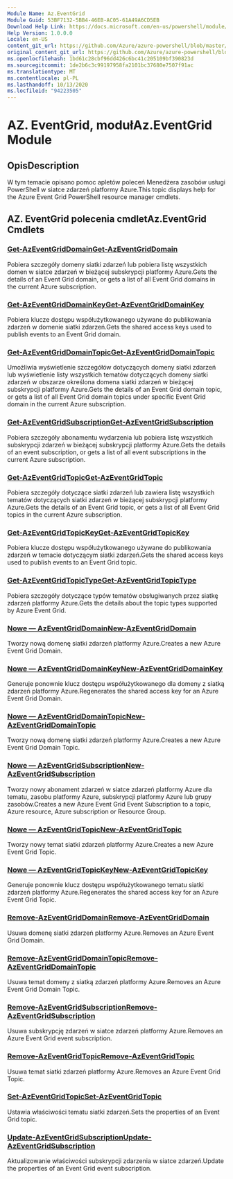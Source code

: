 ```yaml
---
Module Name: Az.EventGrid
Module Guid: 53BF7132-5BB4-46EB-AC05-61A49A6CD5EB
Download Help Link: https://docs.microsoft.com/en-us/powershell/module/az.eventgrid
Help Version: 1.0.0.0
Locale: en-US
content_git_url: https://github.com/Azure/azure-powershell/blob/master/src/EventGrid/EventGrid/help/Az.EventGrid.md
original_content_git_url: https://github.com/Azure/azure-powershell/blob/master/src/EventGrid/EventGrid/help/Az.EventGrid.md
ms.openlocfilehash: 1bd61c28cbf96dd426c6bc41c205109bf390823d
ms.sourcegitcommit: 1de2b6c3c99197958fa2101bc37680e7507f91ac
ms.translationtype: MT
ms.contentlocale: pl-PL
ms.lasthandoff: 10/13/2020
ms.locfileid: "94223505"
---
```

# <span data-ttu-id="786df-101">AZ. EventGrid, moduł</span><span class="sxs-lookup"><span data-stu-id="786df-101">Az.EventGrid Module</span></span>
## <span data-ttu-id="786df-102">Opis</span><span class="sxs-lookup"><span data-stu-id="786df-102">Description</span></span>
<span data-ttu-id="786df-103">W tym temacie opisano pomoc apletów poleceń Menedżera zasobów usługi PowerShell w siatce zdarzeń platformy Azure.</span><span class="sxs-lookup"><span data-stu-id="786df-103">This topic displays help for the Azure Event Grid PowerShell resource manager cmdlets.</span></span>

## <span data-ttu-id="786df-104">AZ. EventGrid polecenia cmdlet</span><span class="sxs-lookup"><span data-stu-id="786df-104">Az.EventGrid Cmdlets</span></span>
### [<span data-ttu-id="786df-105">Get-AzEventGridDomain</span><span class="sxs-lookup"><span data-stu-id="786df-105">Get-AzEventGridDomain</span></span>](Get-AzEventGridDomain.md)
<span data-ttu-id="786df-106">Pobiera szczegóły domeny siatki zdarzeń lub pobiera listę wszystkich domen w siatce zdarzeń w bieżącej subskrypcji platformy Azure.</span><span class="sxs-lookup"><span data-stu-id="786df-106">Gets the details of an Event Grid domain, or gets a list of all Event Grid domains in the current Azure subscription.</span></span>

### [<span data-ttu-id="786df-107">Get-AzEventGridDomainKey</span><span class="sxs-lookup"><span data-stu-id="786df-107">Get-AzEventGridDomainKey</span></span>](Get-AzEventGridDomainKey.md)
<span data-ttu-id="786df-108">Pobiera klucze dostępu współużytkowanego używane do publikowania zdarzeń w domenie siatki zdarzeń.</span><span class="sxs-lookup"><span data-stu-id="786df-108">Gets the shared access keys used to publish events to an Event Grid domain.</span></span>

### [<span data-ttu-id="786df-109">Get-AzEventGridDomainTopic</span><span class="sxs-lookup"><span data-stu-id="786df-109">Get-AzEventGridDomainTopic</span></span>](Get-AzEventGridDomainTopic.md)
<span data-ttu-id="786df-110">Umożliwia wyświetlenie szczegółów dotyczących domeny siatki zdarzeń lub wyświetlenie listy wszystkich tematów dotyczących domeny siatki zdarzeń w obszarze określona domena siatki zdarzeń w bieżącej subskrypcji platformy Azure.</span><span class="sxs-lookup"><span data-stu-id="786df-110">Gets the details of an Event Grid domain topic, or gets a list of all Event Grid domain topics under specific Event Grid domain in the current Azure subscription.</span></span>

### [<span data-ttu-id="786df-111">Get-AzEventGridSubscription</span><span class="sxs-lookup"><span data-stu-id="786df-111">Get-AzEventGridSubscription</span></span>](Get-AzEventGridSubscription.md)
<span data-ttu-id="786df-112">Pobiera szczegóły abonamentu wydarzenia lub pobiera listę wszystkich subskrypcji zdarzeń w bieżącej subskrypcji platformy Azure.</span><span class="sxs-lookup"><span data-stu-id="786df-112">Gets the details of an event subscription, or gets a list of all event subscriptions in the current Azure subscription.</span></span>

### [<span data-ttu-id="786df-113">Get-AzEventGridTopic</span><span class="sxs-lookup"><span data-stu-id="786df-113">Get-AzEventGridTopic</span></span>](Get-AzEventGridTopic.md)
<span data-ttu-id="786df-114">Pobiera szczegóły dotyczące siatki zdarzeń lub zawiera listę wszystkich tematów dotyczących siatki zdarzeń w bieżącej subskrypcji platformy Azure.</span><span class="sxs-lookup"><span data-stu-id="786df-114">Gets the details of an Event Grid topic, or gets a list of all Event Grid topics in the current Azure subscription.</span></span>

### [<span data-ttu-id="786df-115">Get-AzEventGridTopicKey</span><span class="sxs-lookup"><span data-stu-id="786df-115">Get-AzEventGridTopicKey</span></span>](Get-AzEventGridTopicKey.md)
<span data-ttu-id="786df-116">Pobiera klucze dostępu współużytkowanego używane do publikowania zdarzeń w temacie dotyczącym siatki zdarzeń.</span><span class="sxs-lookup"><span data-stu-id="786df-116">Gets the shared access keys used to publish events to an Event Grid topic.</span></span>

### [<span data-ttu-id="786df-117">Get-AzEventGridTopicType</span><span class="sxs-lookup"><span data-stu-id="786df-117">Get-AzEventGridTopicType</span></span>](Get-AzEventGridTopicType.md)
<span data-ttu-id="786df-118">Pobiera szczegóły dotyczące typów tematów obsługiwanych przez siatkę zdarzeń platformy Azure.</span><span class="sxs-lookup"><span data-stu-id="786df-118">Gets the details about the topic types supported by Azure Event Grid.</span></span>

### [<span data-ttu-id="786df-119">Nowe — AzEventGridDomain</span><span class="sxs-lookup"><span data-stu-id="786df-119">New-AzEventGridDomain</span></span>](New-AzEventGridDomain.md)
<span data-ttu-id="786df-120">Tworzy nową domenę siatki zdarzeń platformy Azure.</span><span class="sxs-lookup"><span data-stu-id="786df-120">Creates a new Azure Event Grid Domain.</span></span>

### [<span data-ttu-id="786df-121">Nowe — AzEventGridDomainKey</span><span class="sxs-lookup"><span data-stu-id="786df-121">New-AzEventGridDomainKey</span></span>](New-AzEventGridDomainKey.md)
<span data-ttu-id="786df-122">Generuje ponownie klucz dostępu współużytkowanego dla domeny z siatką zdarzeń platformy Azure.</span><span class="sxs-lookup"><span data-stu-id="786df-122">Regenerates the shared access key for an Azure Event Grid Domain.</span></span>

### [<span data-ttu-id="786df-123">Nowe — AzEventGridDomainTopic</span><span class="sxs-lookup"><span data-stu-id="786df-123">New-AzEventGridDomainTopic</span></span>](New-AzEventGridDomainTopic.md)
<span data-ttu-id="786df-124">Tworzy nową domenę siatki zdarzeń platformy Azure.</span><span class="sxs-lookup"><span data-stu-id="786df-124">Creates a new Azure Event Grid Domain Topic.</span></span>

### [<span data-ttu-id="786df-125">Nowe — AzEventGridSubscription</span><span class="sxs-lookup"><span data-stu-id="786df-125">New-AzEventGridSubscription</span></span>](New-AzEventGridSubscription.md)
<span data-ttu-id="786df-126">Tworzy nowy abonament zdarzeń w siatce zdarzeń platformy Azure dla tematu, zasobu platformy Azure, subskrypcji platformy Azure lub grupy zasobów.</span><span class="sxs-lookup"><span data-stu-id="786df-126">Creates a new Azure Event Grid Event Subscription to a topic, Azure resource, Azure subscription or Resource Group.</span></span>

### [<span data-ttu-id="786df-127">Nowe — AzEventGridTopic</span><span class="sxs-lookup"><span data-stu-id="786df-127">New-AzEventGridTopic</span></span>](New-AzEventGridTopic.md)
<span data-ttu-id="786df-128">Tworzy nowy temat siatki zdarzeń platformy Azure.</span><span class="sxs-lookup"><span data-stu-id="786df-128">Creates a new Azure Event Grid Topic.</span></span>

### [<span data-ttu-id="786df-129">Nowe — AzEventGridTopicKey</span><span class="sxs-lookup"><span data-stu-id="786df-129">New-AzEventGridTopicKey</span></span>](New-AzEventGridTopicKey.md)
<span data-ttu-id="786df-130">Generuje ponownie klucz dostępu współużytkowanego tematu siatki zdarzeń platformy Azure.</span><span class="sxs-lookup"><span data-stu-id="786df-130">Regenerates the shared access key for an Azure Event Grid Topic.</span></span>

### [<span data-ttu-id="786df-131">Remove-AzEventGridDomain</span><span class="sxs-lookup"><span data-stu-id="786df-131">Remove-AzEventGridDomain</span></span>](Remove-AzEventGridDomain.md)
<span data-ttu-id="786df-132">Usuwa domenę siatki zdarzeń platformy Azure.</span><span class="sxs-lookup"><span data-stu-id="786df-132">Removes an Azure Event Grid Domain.</span></span>

### [<span data-ttu-id="786df-133">Remove-AzEventGridDomainTopic</span><span class="sxs-lookup"><span data-stu-id="786df-133">Remove-AzEventGridDomainTopic</span></span>](Remove-AzEventGridDomainTopic.md)
<span data-ttu-id="786df-134">Usuwa temat domeny z siatką zdarzeń platformy Azure.</span><span class="sxs-lookup"><span data-stu-id="786df-134">Removes an Azure Event Grid Domain Topic.</span></span>

### [<span data-ttu-id="786df-135">Remove-AzEventGridSubscription</span><span class="sxs-lookup"><span data-stu-id="786df-135">Remove-AzEventGridSubscription</span></span>](Remove-AzEventGridSubscription.md)
<span data-ttu-id="786df-136">Usuwa subskrypcję zdarzeń w siatce zdarzeń platformy Azure.</span><span class="sxs-lookup"><span data-stu-id="786df-136">Removes an Azure Event Grid event subscription.</span></span>

### [<span data-ttu-id="786df-137">Remove-AzEventGridTopic</span><span class="sxs-lookup"><span data-stu-id="786df-137">Remove-AzEventGridTopic</span></span>](Remove-AzEventGridTopic.md)
<span data-ttu-id="786df-138">Usuwa temat siatki zdarzeń platformy Azure.</span><span class="sxs-lookup"><span data-stu-id="786df-138">Removes an Azure Event Grid Topic.</span></span>

### [<span data-ttu-id="786df-139">Set-AzEventGridTopic</span><span class="sxs-lookup"><span data-stu-id="786df-139">Set-AzEventGridTopic</span></span>](Set-AzEventGridTopic.md)
<span data-ttu-id="786df-140">Ustawia właściwości tematu siatki zdarzeń.</span><span class="sxs-lookup"><span data-stu-id="786df-140">Sets the properties of an Event Grid topic.</span></span>

### [<span data-ttu-id="786df-141">Update-AzEventGridSubscription</span><span class="sxs-lookup"><span data-stu-id="786df-141">Update-AzEventGridSubscription</span></span>](Update-AzEventGridSubscription.md)
<span data-ttu-id="786df-142">Aktualizowanie właściwości subskrypcji zdarzenia w siatce zdarzeń.</span><span class="sxs-lookup"><span data-stu-id="786df-142">Update the properties of an Event Grid event subscription.</span></span>

